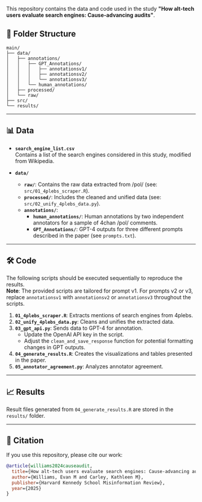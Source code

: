 This repository contains the data and code used in the study **"How alt-tech users evaluate search engines: Cause-advancing audits"**.  


## 📁 Folder Structure  

```plaintext
main/
├── data/
│   ├── annotations/
│   │   ├── GPT_Annotations/
│   │   │   ├── annotationsv1/
│   │   │   ├── annotationsv2/
│   │   │   └── annotationsv3/
│   │   └── human_annotations/
│   ├── processed/
│   └── raw/
├── src/
└── results/
```

---

## 📊 Data  

- **`search_engine_list.csv`**  
  Contains a list of the search engines considered in this study, modified from Wikipedia.  

- **`data/`**  
  - **`raw/`**: Contains the raw data extracted from /pol/ (see: `src/01_4plebs_scraper.R`).  
  - **`processed/`**: Includes the cleaned and unified data (see: `src/02_unify_4plebs_data.py`).  
  - **`annotations/`**:  
    - **`human_annotations/`**: Human annotations by two independent annotators for a sample of 4chan /pol/ comments.  
    - **`GPT_Annotations/`**: GPT-4 outputs for three different prompts described in the paper (see `prompts.txt`).  

---

## 🛠️ Code  

The following scripts should be executed sequentially to reproduce the results.  
**Note**: The provided scripts are tailored for prompt v1. For prompts v2 or v3, replace `annotationsv1` with `annotationsv2` or `annotationsv3` throughout the scripts.  

1. **`01_4plebs_scraper.R`**: Extracts mentions of search engines from 4plebs.  
2. **`02_unify_4plebs_data.py`**: Cleans and unifies the extracted data.  
3. **`03_gpt_api.py`**: Sends data to GPT-4 for annotation.  
   - Update the OpenAI API key in the script.  
   - Adjust the `clean_and_save_response` function for potential formatting changes in GPT outputs.  
4. **`04_generate_results.R`**: Creates the visualizations and tables presented in the paper.  
5. **`05_annotator_agreement.py`**: Analyzes annotator agreement.  

---

## 📈 Results  

Result files generated from `04_generate_results.R` are stored in the `results/` folder.  

---

## 📜 Citation  

If you use this repository, please cite our work:  

```bibtex
@article{williams2024causeaudit,
  title={How alt-tech users evaluate search engines: Cause-advancing audits},
  author={Williams, Evan M and Carley, Kathleen M},
  publisher={Harvard Kennedy School Misinformation Review},
  year={2025}
}
```  


